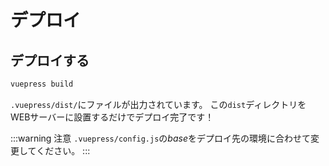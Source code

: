 # デプロイ
## デプロイする
```bash
vuepress build
```
`.vuepress/dist/`にファイルが出力されています。  この`dist`ディレクトリをWEBサーバーに設置するだけでデプロイ完了です！

:::warning 注意
`.vuepress/config.js`の*base*をデプロイ先の環境に合わせて変更してください。
:::